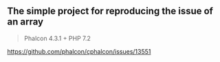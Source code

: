 ## The simple project for reproducing the issue of an array

> Phalcon 4.3.1 + PHP 7.2

https://github.com/phalcon/cphalcon/issues/13551
